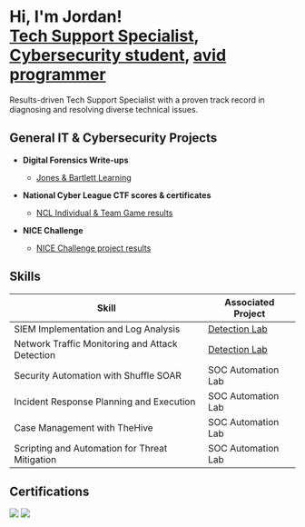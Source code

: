 <h1>Hi, I'm Jordan! <br/><a href="https://www.linkedin.com/in/awl4114awl/">Tech Support Specialist</a>, <a href="https://www.linkedin.com/in/awl4114awl/">Cybersecurity student</a>, <a href="https://replit.com/@awl4114awl">avid programmer</a></h1>
Results-driven Tech Support Specialist with a proven track record in diagnosing and resolving diverse technical issues.

<h2>General IT & Cybersecurity Projects</h2> 

- <b>Digital Forensics Write-ups</b>
  - [Jones & Bartlett Learning](https://github.com/awl4114awl/Jones-Bartlett-Learning)

- <b>National Cyber League CTF scores & certificates</b>
  - [NCL Individual & Team Game results](https://github.com/awl4114awl/National-Cyber-League-score-cards)


- <b>NICE Challenge</b>
  - [NICE Challenge project results](https://github.com/awl4114awl/NICE-Challenge-Projects)

## Skills

| Skill                                         | Associated Project         |
|-----------------------------------------------|----------------------------|
| SIEM Implementation and Log Analysis          | <a href="https://google.com">Detection Lab</a>|
| Network Traffic Monitoring and Attack Detection | <a href="https://google.com">Detection Lab</a>|
| Security Automation with Shuffle SOAR         | SOC Automation Lab|
| Incident Response Planning and Execution      | SOC Automation Lab|
| Case Management with TheHive                  | SOC Automation Lab|
| Scripting and Automation for Threat Mitigation | SOC Automation Lab|

## Certifications
<div>
<img src="https://img.shields.io/badge/-Security%2B-FF0000?&style=for-the-badge&logo=CompTIA&logoColor=white" />
<img src="https://img.shields.io/badge/-A%2B-4D4D4D?&style=for-the-badge&logo=CompTIA&logoColor=white" />
</div>

